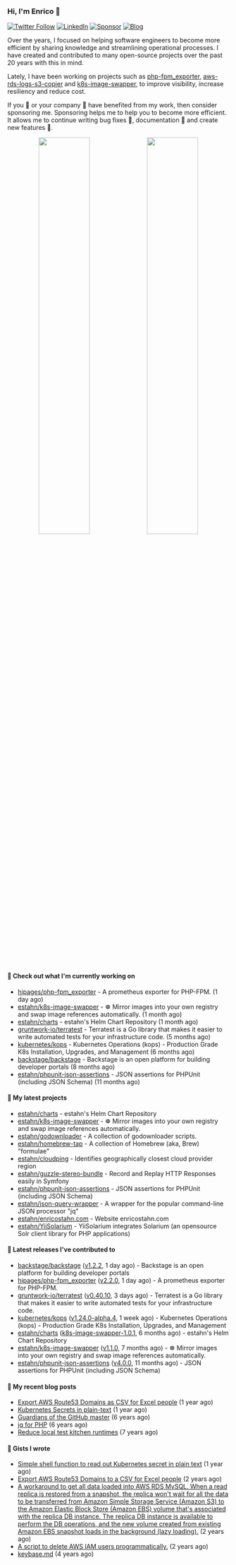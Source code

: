 ### Hi, I'm Enrico 👋

[![Twitter Follow](https://img.shields.io/twitter/follow/estahn?color=green&logo=twitter&style=for-the-badge)](http://twitter.com/estahn)
[![LinkedIn](https://img.shields.io/badge/LinkedIn--%20?style=for-the-badge&logo=linkedin&color=green)](https://linkedin.com/in/enricostahn)
[![Sponsor](https://img.shields.io/github/sponsors/estahn?color=green&logo=github-sponsors&style=for-the-badge)](https://github.com/sponsors/estahn)
[![Blog](https://img.shields.io/badge/Blog--%20?style=for-the-badge&logo=blog&color=green)](https://enricotahn.com)

Over the years, I focused on helping software engineers to become more efficient by sharing knowledge and streamlining operational processes. I have created and contributed to many open-source projects over the past 20 years with this in mind.

Lately, I have been working on projects such as [php-fpm_exporter](https://github.com/hipages/php-fpm_exporter), [aws-rds-logs-s3-copier](https://github.com/hipagesgroup/aws-rds-logs-s3-copier) and [k8s-image-swapper](https://github.com/estahn/k8s-image-swapper), to improve visibility, increase resiliency and reduce cost.

If you :bust_in_silhouette: or your company :office: have benefited from my work, then consider sponsoring me. Sponsoring helps me to help you to become more efficient. It allows me to continue writing bug fixes :bug:, documentation :memo: and create new features :unicorn:.

<p align="center">
  <img width="48%" src="https://github-readme-stats.vercel.app/api?username=estahn&show_icons=true&theme=default" />
  <img width="48%" src="https://github-readme-streak-stats.herokuapp.com/?user=estahn&theme=default" />
</p>

#### 👷 Check out what I'm currently working on

- [hipages/php-fpm_exporter](https://github.com/hipages/php-fpm_exporter) - A prometheus exporter for PHP-FPM. (1 day ago)
- [estahn/k8s-image-swapper](https://github.com/estahn/k8s-image-swapper) - :wheel_of_dharma: Mirror images into your own registry and swap image references automatically. (1 month ago)
- [estahn/charts](https://github.com/estahn/charts) - estahn&#39;s Helm Chart Repository (1 month ago)
- [gruntwork-io/terratest](https://github.com/gruntwork-io/terratest) -  Terratest is a Go library that makes it easier to write automated tests for your infrastructure code. (5 months ago)
- [kubernetes/kops](https://github.com/kubernetes/kops) - Kubernetes Operations (kops) - Production Grade K8s Installation, Upgrades, and Management (6 months ago)
- [backstage/backstage](https://github.com/backstage/backstage) - Backstage is an open platform for building developer portals (8 months ago)
- [estahn/phpunit-json-assertions](https://github.com/estahn/phpunit-json-assertions) - JSON assertions for PHPUnit (including JSON Schema) (11 months ago)

#### 🌱 My latest projects

- [estahn/charts](https://github.com/estahn/charts) - estahn&#39;s Helm Chart Repository
- [estahn/k8s-image-swapper](https://github.com/estahn/k8s-image-swapper) - :wheel_of_dharma: Mirror images into your own registry and swap image references automatically.
- [estahn/godownloader](https://github.com/estahn/godownloader) - A collection of godownloader scripts.
- [estahn/homebrew-tap](https://github.com/estahn/homebrew-tap) - A collection of Homebrew (aka, Brew) &#34;formulae&#34;
- [estahn/cloudping](https://github.com/estahn/cloudping) - Identifies geographically closest cloud provider region
- [estahn/guzzle-stereo-bundle](https://github.com/estahn/guzzle-stereo-bundle) - Record and Replay HTTP Responses easily in Symfony
- [estahn/phpunit-json-assertions](https://github.com/estahn/phpunit-json-assertions) - JSON assertions for PHPUnit (including JSON Schema)
- [estahn/json-query-wrapper](https://github.com/estahn/json-query-wrapper) - A wrapper for the popular command-line JSON processor &#34;jq&#34;
- [estahn/enricostahn.com](https://github.com/estahn/enricostahn.com) - Website enricostahn.com
- [estahn/YiiSolarium](https://github.com/estahn/YiiSolarium) - YiiSolarium integrates Solarium (an opensource Solr client library for PHP applications)

#### 🔭 Latest releases I've contributed to

- [backstage/backstage](https://github.com/backstage/backstage) ([v1.2.2](https://github.com/backstage/backstage/releases/tag/v1.2.2), 1 day ago) - Backstage is an open platform for building developer portals
- [hipages/php-fpm_exporter](https://github.com/hipages/php-fpm_exporter) ([v2.2.0](https://github.com/hipages/php-fpm_exporter/releases/tag/v2.2.0), 1 day ago) - A prometheus exporter for PHP-FPM.
- [gruntwork-io/terratest](https://github.com/gruntwork-io/terratest) ([v0.40.10](https://github.com/gruntwork-io/terratest/releases/tag/v0.40.10), 3 days ago) -  Terratest is a Go library that makes it easier to write automated tests for your infrastructure code.
- [kubernetes/kops](https://github.com/kubernetes/kops) ([v1.24.0-alpha.4](https://github.com/kubernetes/kops/releases/tag/v1.24.0-alpha.4), 1 week ago) - Kubernetes Operations (kops) - Production Grade K8s Installation, Upgrades, and Management
- [estahn/charts](https://github.com/estahn/charts) ([k8s-image-swapper-1.0.1](https://github.com/estahn/charts/releases/tag/k8s-image-swapper-1.0.1), 6 months ago) - estahn&#39;s Helm Chart Repository
- [estahn/k8s-image-swapper](https://github.com/estahn/k8s-image-swapper) ([v1.1.0](https://github.com/estahn/k8s-image-swapper/releases/tag/v1.1.0), 7 months ago) - :wheel_of_dharma: Mirror images into your own registry and swap image references automatically.
- [estahn/phpunit-json-assertions](https://github.com/estahn/phpunit-json-assertions) ([v4.0.0](https://github.com/estahn/phpunit-json-assertions/releases/tag/v4.0.0), 11 months ago) - JSON assertions for PHPUnit (including JSON Schema)

#### 📜 My recent blog posts

- [Export AWS Route53 Domains as CSV for Excel people](https://enricostahn.com/post/export-route53-domains-to-csv/) (1 year ago)
- [Kubernetes Secrets in plain-text](https://enricostahn.com/post/kubernetes-secrets-in-plaintext/) (1 year ago)
- [Guardians of the GitHub master](https://enricostahn.com/post/2016-03-27-guardians-of-the-github-master/) (6 years ago)
- [jq for PHP](https://enricostahn.com/post/2016-03-05-jq-for-php/) (6 years ago)
- [Reduce local test kitchen runtimes](https://enricostahn.com/post/2015-03-17-reduce-local-test-kitchen-runtimes/) (7 years ago)

#### 📓 Gists I wrote

- [Simple shell function to read out Kubernetes secret in plain text](https://gist.github.com/6b8cfac387ffacc8738cbe2ffb675932) (1 year ago)
- [Export AWS Route53 Domains to a CSV for Excel people](https://gist.github.com/33ee9f0ecede6416a168489a7a24ee24) (2 years ago)
- [A workaround to get all data loaded into AWS RDS MySQL. When a read replica is restored from a snapshot, the replica won&#39;t wait for all the data to be transferred from Amazon Simple Storage Service (Amazon S3) to the Amazon Elastic Block Store (Amazon EBS) volume that&#39;s associated with the replica DB instance. The replica DB instance is available to perform the DB operations, and the new volume created from existing Amazon EBS snapshot loads in the background (lazy loading).](https://gist.github.com/8f829cec789ebe5800e99d2dc83ead1b) (2 years ago)
- [A script to delete AWS IAM users programmatically.](https://gist.github.com/b93d19f117a1b0cca90bc4567770c042) (2 years ago)
- [keybase.md](https://gist.github.com/0cdc98675842cd56b573eb431a6bf961) (4 years ago)

